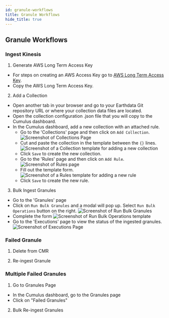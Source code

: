 ```yaml
---
id: granule-workflows
title: Granule Workflows
hide_title: true
---
```


## Granule Workflows

### Ingest Kinesis

1. Generate AWS Long Term Access Key

* For steps on creating an AWS Access Key go to [AWS Long Term Access Key](../operator-docs/aws-long-term-access-key).
* Copy the AWS Long Term Access Key.

2. Add a Collection

* Open another tab in your browser and go to your Earthdata Git repository URL or where your collection data files are located.
* Open the collection configuration .json file that you will copy to the Cumulus dashboard.
* In the Cumulus dashboard, add a new collection with an attached rule.
  - Go to the 'Collections' page and then click on `Add Collection`.
  ![Screenshot of Collections Page](assets/cd_collections_page.png)
  - Cut and paste the collection in the template between the `{}` lines.
  ![Screenshot of a Collection template for adding a new collection](assets/cd_collection.png)
  - Click `Save` to create the new collection.
  - Go to the 'Rules' page and then click on `Add Rule`.
  ![Screenshot of Rules page](assets/cd_rules_page.png)
  - Fill out the template form.
  ![Screenshot of a Rules template for adding a new rule](assets/cd_add_rule.png)
  - Click `Save` to create the new rule.


3. Bulk Ingest Granules
* Go to the 'Granules' page
* Click on `Run Bulk Granules` and a modal will pop up. Select `Run Bulk Operations` button on the right.
![Screenshot of Run Bulk Granules](assets/cd_run_bulk_modal.png)
* Complete the form
![Screenshot of Run Bulk Operations template](assets/cd_run_bulk_granules.png)
* Go to the 'Executions' page to view the status of the ingested granules.
![Screenshot of Executions Page](assets/cd_executions_page.png)



### Failed Granule

1. Delete from CMR

2. Re-ingest Granule

### Multiple Failed Granules

1. Go to Granules Page

* In the Cumulus dashboard, go to the Granules page
* Click on "Failed Granules"

2. Bulk Re-ingest Granules